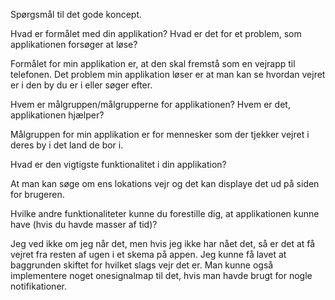 Spørgsmål til det gode koncept.

Hvad er formålet med din applikation? Hvad er det for et problem, som applikationen forsøger at løse?

Formålet for min applikation er, at den skal fremstå som en vejrapp til telefonen. 
Det problem min applikation løser er at man kan se hvordan vejret er i den by du er i eller søger efter. 

Hvem er målgruppen/målgrupperne for applikationen? Hvem er det, applikationen hjælper?

Målgruppen for min applikation er for mennesker som der tjekker vejret i deres by i det land de bor i. 

Hvad er den vigtigste funktionalitet i din applikation?

At man kan søge om ens lokations vejr og det kan displaye det ud på siden for brugeren.

Hvilke andre funktionaliteter kunne du forestille dig, at applikationen kunne have (hvis du havde masser af tid)?

Jeg ved ikke om jeg når det, men hvis jeg ikke har nået det, så er det at få vejret fra resten af ugen i et skema på appen. 
Jeg kunne få lavet at baggrunden skiftet for hvilket slags vejr det er. 
Man kunne også implementere noget onesignalmap til det, hvis man havde brugt for nogle notifikationer. 
